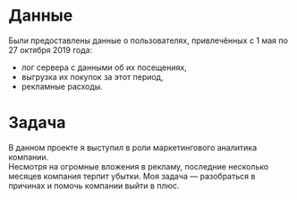 # Данные

Были предоставлены данные о пользователях, привлечённых с 1 мая по 27 октября 2019 года:  
- лог сервера с данными об их посещениях,  
- выгрузка их покупок за этот период,  
- рекламные расходы.

# Задача

В данном проекте я выступил в роли маркетингового аналитика компании.  
Несмотря на огромные вложения в рекламу, последние несколько месяцев компания терпит убытки. Моя задача — разобраться в причинах и помочь компании выйти в плюс.
